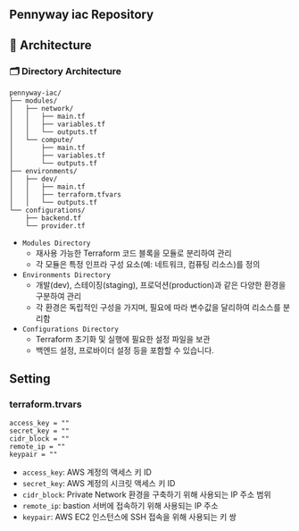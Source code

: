 ## Pennyway iac Repository

## 📌 Architecture

### 🗂️ Directory Architecture

```plain
pennyway-iac/
├── modules/
│   ├── network/
│   │   ├── main.tf
│   │   ├── variables.tf
│   │   └── outputs.tf
│   └── compute/
│       ├── main.tf
│       ├── variables.tf
│       └── outputs.tf
├── environments/
│   ├── dev/
│   │   ├── main.tf
│   │   ├── terraform.tfvars
│   │   └── outputs.tf
└── configurations/
    ├── backend.tf
    └── provider.tf
```

- `Modules Directory`
  - 재사용 가능한 Terraform 코드 블록을 모듈로 분리하여 관리
  - 각 모듈은 특정 인프라 구성 요소(예: 네트워크, 컴퓨팅 리소스)를 정의
- `Environments Directory`
  - 개발(dev), 스테이징(staging), 프로덕션(production)과 같은 다양한 환경을 구분하여 관리
  - 각 환경은 독립적인 구성을 가지며, 필요에 따라 변수값을 달리하여 리소스를 분리함
- `Configurations Directory`
  - Terraform 초기화 및 실행에 필요한 설정 파일을 보관
  - 백엔드 설정, 프로바이더 설정 등을 포함할 수 있습니다.

## Setting

### terraform.trvars

```plain
access_key = ""
secret_key = ""
cidr_block = ""
remote_ip = ""
keypair = ""
```

- `access_key`: AWS 계정의 액세스 키 ID
- `secret_key`: AWS 계정의 시크릿 액세스 키 ID
- `cidr_block`: Private Network 환경을 구축하기 위해 사용되는 IP 주소 범위
- `remote_ip`: bastion 서버에 접속하기 위해 사용되는 IP 주소
- `keypair`: AWS EC2 인스턴스에 SSH 접속을 위해 사용되는 키 쌍
